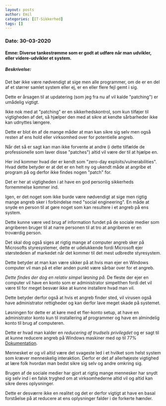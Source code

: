 ```yaml
---
layout: posts
author: Emil
categories: [IT-Sikkerhed]
tags: []
---
```

<h3>Dato: 30-03-2020</h3>

<h4>Emne: Diverse tankestrømme som er godt at udføre når man udvikler, eller videre-udvikler et system.</h4>

<h5>Beskrivelse:</h5>

Det bør ikke være nødvendigt at sige men alle programmer, om de er en del af et størrer samlet system eller ej, er en eller flere fejl gemt i sig.

Dette er årsagen til at updatering (som jeg fra nu af vil kalde "patching") er umådelig vigtigt. 

Ikke nok med at "patching" er en sikkerhedskontrol, som kun tilføjer til vigtigheden af det, så hjælper den med at sikre at kendte sårbarheder ikke kan udnyttes længere.

Dette er blot én af de mange måder at man kan sikre sig selv men også resten af ens hold eller virksomhed over for potentielle angreb.

Når det så er sagt kan man ikke forvente at andre (i dette tilfælde de professionelle som laver disse "patches") altid vil være der til at hjælpe en.

Her ind kommer hvad der er kendt som "zero-day exploits/vulnerabilities". Hvad dette betyder er at det er en helt ny og ukendt måde at angribe et program på og derfor ikke findes nogen "patch" for.

Det er her at vigtigheden i at have en god personlig sikkerheds fornemmelse kommer ind.

Igen, er det noget som ikke burde være nødvendigt at sige men rigtig mange angreb sker i forbindelse med "social engineering". En måde at snyde en person til at gøre noget som kan resultere i et angreb på ens system.

Dette kunne være ved brug af information fundet på de sociale medier som angriberen bruger til at narre personen til at tro at angriberen er en troværdig person.

Det skal dog også siges at rigtig mange af computer angreb sker på Microsofts styresystemer, dette er udelukkende fordi Microsoft ejer størstedelen af markedet når det kommer til det mest udbredte styresystem.

Dette betyder at man kan være sikker på at hvis man ejer en Windows computer vil man på et eller anden punkt være sårbar over for et angreb.

*Dette findes der dog en relativ simpel løsning på.* De fleste der ejer en computer vil have en konto som er administrator simpelthen fordi det vil være til for meget besvær ikke at kunne installere hvad man vil.

Dette betyder derfor også at hvis et angreb finder sted, vil virusen også have administrator rettigheder og kan derfor lave meget skade på systemet.

Løsningen for dette er at køre med et fler-konto setup, at have en administrator konto kun til installering af programmer og have en almindelig konto til brug af computeren.

Dette er hvad man kalder en *reducering af trudsels privilegdet* og er sagt til at kunne reducere angreb på Windows maskiner med op til 77%
[Dokumentation](https://www.beyondtrust.com/resources/whitepapers/microsoft-vulnerability-report).

Mennesket er og vil altid være det svageste led i et hvilket som helst system som kræver menneskelig interaktion. Derfor er det af allerhøjeste vigtighed at lære folk hvordan man bedst sikre sig selv og andre omkring sig.

Brugen af de sociale medier har gjort at rigtig mange mennesker har snydt sig selv ind i en falsk tryghed om at virksomhederne altid vil og altid kan sikre deres oplysninger.

Dette er desværre ikke en realitet og det er derfor vigtigt at have en basal forståelse på at reducere at ens oplysninger falder i de forkerte hænder.


